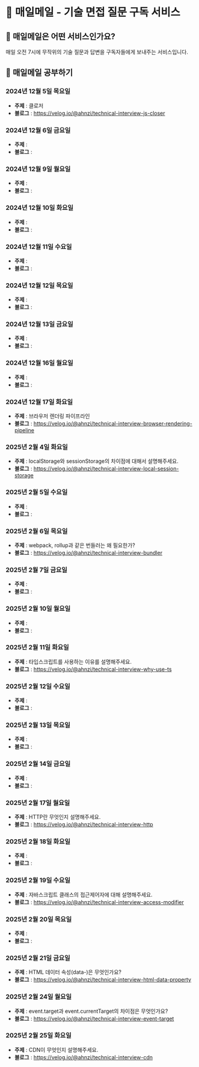 # 📧 매일메일 - 기술 면접 질문 구독 서비스

## 🤔 매일메일은 어떤 서비스인가요?

매일 오전 7시에 무작위의 기술 질문과 답변을 구독자들에게 보내주는 서비스입니다.

## 📝 매일메일 공부하기

### 2024년 12월 5일 목요일

- **주제** : 클로저
- **블로그** : <https://velog.io/@ahnzi/technical-interview-js-closer>

### 2024년 12월 6일 금요일

- **주제** :
- **블로그** :

### 2024년 12월 9일 월요일

- **주제** :
- **블로그** :

### 2024년 12월 10일 화요일

- **주제** :
- **블로그** :

### 2024년 12월 11일 수요일

- **주제** :
- **블로그** :

### 2024년 12월 12일 목요일

- **주제** :
- **블로그** :

### 2024년 12월 13일 금요일

- **주제** :
- **블로그** :

### 2024년 12월 16일 월요일

- **주제** :
- **블로그** :

### 2024년 12월 17일 화요일

- **주제** : 브라우저 렌더링 파이프라인
- **블로그** : <https://velog.io/@ahnzi/technical-interview-browser-rendering-pipeline>

### 2025년 2월 4일 화요일

- **주제** : localStorage와 sessionStorage의 차이점에 대해서 설명해주세요.
- **블로그** : <https://velog.io/@ahnzi/technical-interview-local-session-storage>

### 2025년 2월 5일 수요일

- **주제** :
- **블로그** :

### 2025년 2월 6일 목요일

- **주제** : webpack, rollup과 같은 번들러는 왜 필요한가?
- **블로그** : <https://velog.io/@ahnzi/technical-interview-bundler>

### 2025년 2월 7일 금요일

- **주제** :
- **블로그** :

### 2025년 2월 10일 월요일

- **주제** :
- **블로그** :

### 2025년 2월 11일 화요일

- **주제** : 타입스크립트를 사용하는 이유를 설명해주세요.
- **블로그** : <https://velog.io/@ahnzi/technical-interview-why-use-ts>

### 2025년 2월 12일 수요일

- **주제** :
- **블로그** :

### 2025년 2월 13일 목요일

- **주제** :
- **블로그** :

### 2025년 2월 14일 금요일

- **주제** :
- **블로그** :

### 2025년 2월 17일 월요일

- **주제** : HTTP란 무엇인지 설명해주세요.
- **블로그** : <https://velog.io/@ahnzi/technical-interview-http>

### 2025년 2월 18일 화요일

- **주제** :
- **블로그** :

### 2025년 2월 19일 수요일

- **주제** : 자바스크립트 클래스의 접근제어자에 대해 설명해주세요.
- **블로그** : <https://velog.io/@ahnzi/technical-interview-access-modifier>

### 2025년 2월 20일 목요일

- **주제** :
- **블로그** :

### 2025년 2월 21일 금요일

- **주제** : HTML 데이터 속성(data-)은 무엇인가요?
- **블로그** : <https://velog.io/@ahnzi/technical-interview-html-data-property>

### 2025년 2월 24일 월요일

- **주제** : event.target과 event.currentTarget의 차이점은 무엇인가요?
- **블로그** : <https://velog.io/@ahnzi/technical-interview-event-target>

### 2025년 2월 25일 화요일

- **주제** : CDN이 무엇인지 설명해주세요.
- **블로그** : <https://velog.io/@ahnzi/technical-interview-cdn>
